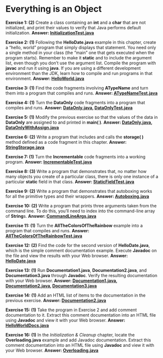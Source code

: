 # Everything is an Object

**Exercise 1: (2)** Create a class containing an **int** and a **char** that are not initialized,
and print their values to verify that Java performs default initialization.
**Answer: [InitializationTest.java](src/main/java/InitializationTest.java)**

**Exercise 2: (1)** Following the **HelloDate.java** example in this chapter,
create a “hello, world” program that simply displays that statement.
You need only a single method in your class (the “main” one that gets executed when the program starts).
Remember to make it **static** and to include the argument list, even though you don’t use the argument list.
Compile the program with **javac** and run it using **java**.
If you are using a different development environment than the JDK,
learn how to compile and run programs in that environment. **Answer: [HelloWorld.java](src/main/java/HelloWorld.java)**

**Exercise 3: (1)** Find the code fragments involving **ATypeName** and turn them into a program that compiles and runs.
**Answer: [ATypeNameTest.java](src/main/java/ATypeNameTest.java)**

**Exercise 4: (1)** Turn the **DataOnly** code fragments into a program that compiles and runs.
**Answer: [DataOnly.java](src/main/java/DataOnly.java), [DataOnlyTest.java](src/main/java/DataOnlyTest.java)**

**Exercise 5: (1)** Modify the previous exercise so that the values of the data
in **DataOnly** are assigned to and printed in **main( )**.
**Answer: [DataOnly.java](src/main/java/DataOnly.java), [DataOnlyWithAssign.java](src/main/java/DataOnlyWithAssign.java)**

**Exercise 6: (2)** Write a program that includes and calls
the **storage( )** method defined as a code fragment in this chapter.
**Answer: [StringStorage.java](src/main/java/StringStorage.java)**

**Exercise 7: (1)** Turn the **Incrementable** code fragments into a working program.
**Answer: [IncrementableTest.java](src/main/java/IncrementableTest.java)**

**Exercise 8: (3)** Write a program that demonstrates that, no matter how many objects you create of a particular class,
there is only one instance of a particular **static** field in that class.
**Answer: [StaticFieldTest.java](src/main/java/StaticFieldTest.java)**

**Exercise 9: (2)** Write a program that demonstrates
that autoboxing works for all the primitive types and their wrappers.
**Answer: [Autoboxing.java](src/main/java/Autoboxing.java)**

**Exercise 10: (2)** Write a program that prints three arguments taken from the command line.
To do this, you’ll need to index into the command-line array of **String**s.
**Answer: [CommandLineArgs.java](src/main/java/CommandLineArgs.java)**

**Exercise 11: (1)** Turn the **AllTheColorsOfTheRainbow** example into a program that compiles and runs.
**Answer: [AllTheColorsOfTheRainbowTest.java](src/main/java/AllTheColorsOfTheRainbowTest.java)**

**Exercise 12: (2)** Find the code for the second version of **HelloDate.java**,
which is the simple comment documentation example.
Execute **Javadoc** on the file and view the results with your Web browser.
**Answer: [HelloDate.java](src/main/java/HelloDate.java)**

**Exercise 13: (1)** Run **Documentation1.java**, **Documentation2.java**,
and **Documentation3.java** through **Javadoc**.
Verify the resulting documentation with your Web browser.
**Answer: [Documentation1.java](src/main/java/Documentation1.java),
[Documentation2.java](src/main/java/Documentation2.java),
[Documentation3.java](src/main/java/Documentation3.java)**

**Exercise 14: (1)** Add an HTML list of items to the documentation in the previous exercise.
**Answer: [Documentation2.java](src/main/java/Documentation2.java)**

**Exercise 15: (1)** Take the program in Exercise 2 and add comment documentation to it.
Extract this comment documentation into an HTML file using **Javadoc** and view it with your Web browser.
**Answer: [HelloWorldDocs.java](src/main/java/HelloWorldDocs.java)**

**Exercise 16: (1)** In the *Initialization & Cleanup* chapter, locate the **Overloading.java** example
and add Javadoc documentation. Extract this comment documentation into an HTML file using **Javadoc**
and view it with your Web browser.
**Answer: [Overloading.java](src/main/java/Overloading.java)**